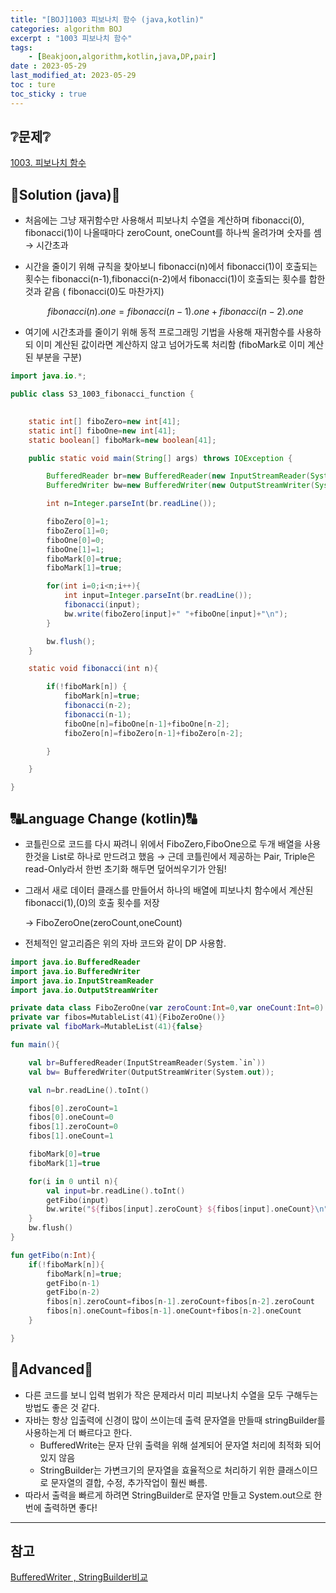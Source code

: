```yaml
---
title: "[BOJ]1003 피보나치 함수 (java,kotlin)"
categories: algorithm BOJ
excerpt : "1003 피보나치 함수"
tags:
    - [Beakjoon,algorithm,kotlin,java,DP,pair]
date : 2023-05-29
last_modified_at: 2023-05-29
toc : ture
toc_sticky : true
---
```

## ❔문제❔

[1003. 피보나치 함수](https://www.acmicpc.net/problem/1003)

## 🙌Solution (java)🙌

- 처음에는 그냥 재귀함수만 사용해서 피보나치 수열을 계산하며 fibonacci(0), fibonacci(1)이 나올때마다 zeroCount, oneCount를 하나씩 올려가며 숫자를 셈 → 시간초과
- 시간을 줄이기 위해 규칙을 찾아보니 fibonacci(n)에서 fibonacci(1)이 호출되는 횟수는 fibonacci(n-1),fibonacci(n-2)에서 fibonacci(1)이 호출되는 횟수를 합한것과 같음 ( fibonacci(0)도 마찬가지)
    
    $$
    fibonacci(n).one=fibonacci(n-1).one+fibonacci(n-2).one
    $$
    
- 여기에 시간초과를 줄이기 위해 동적 프로그래밍 기법을 사용해 재귀함수를 사용하되 이미 계산된 값이라면 계산하지 않고 넘어가도록 처리함 (fiboMark로 이미 계산된 부분을 구분)

```java
import java.io.*;

public class S3_1003_fibonacci_function {

		
    static int[] fiboZero=new int[41];
    static int[] fiboOne=new int[41];
    static boolean[] fiboMark=new boolean[41];

    public static void main(String[] args) throws IOException {

        BufferedReader br=new BufferedReader(new InputStreamReader(System.in));
        BufferedWriter bw=new BufferedWriter(new OutputStreamWriter(System.out));

        int n=Integer.parseInt(br.readLine());

        fiboZero[0]=1;
        fiboZero[1]=0;
        fiboOne[0]=0;
        fiboOne[1]=1;
        fiboMark[0]=true;
        fiboMark[1]=true;

        for(int i=0;i<n;i++){
            int input=Integer.parseInt(br.readLine());
            fibonacci(input);
            bw.write(fiboZero[input]+" "+fiboOne[input]+"\n");
        }

        bw.flush();
    }

    static void fibonacci(int n){

        if(!fiboMark[n]) {
            fiboMark[n]=true;
            fibonacci(n-2);
            fibonacci(n-1);
            fiboOne[n]=fiboOne[n-1]+fiboOne[n-2];
            fiboZero[n]=fiboZero[n-1]+fiboZero[n-2];

        }

    }

}
```

## 🔠Language Change (kotlin)🔠

- 코틀린으로 코드를 다시 짜려니 위에서 FiboZero,FiboOne으로 두개 배열을 사용한것을 List<Pair>로 하나로 만드려고 했음 → 근데 코틀린에서 제공하는 Pair, Triple은 read-Only라서 한번 초기화 해두면 덮어씌우기가 안됨!
- 그래서 새로 데이터 클래스를 만들어서 하나의 배열에 피보나치 함수에서 계산된 fibonacci(1),(0)의 호출 횟수를 저장
    
    → FiboZeroOne(zeroCount,oneCount)
    
- 전체적인 알고리즘은 위의 자바 코드와 같이 DP 사용함.

```kotlin
import java.io.BufferedReader
import java.io.BufferedWriter
import java.io.InputStreamReader
import java.io.OutputStreamWriter

private data class FiboZeroOne(var zeroCount:Int=0,var oneCount:Int=0)
private var fibos=MutableList(41){FiboZeroOne()}
private val fiboMark=MutableList(41){false}

fun main(){

    val br=BufferedReader(InputStreamReader(System.`in`))
    val bw= BufferedWriter(OutputStreamWriter(System.out));

    val n=br.readLine().toInt()

    fibos[0].zeroCount=1
    fibos[0].oneCount=0
    fibos[1].zeroCount=0
    fibos[1].oneCount=1

    fiboMark[0]=true
    fiboMark[1]=true

    for(i in 0 until n){
        val input=br.readLine().toInt()
        getFibo(input)
        bw.write("${fibos[input].zeroCount} ${fibos[input].oneCount}\n")
    }
    bw.flush()
}

fun getFibo(n:Int){
    if(!fiboMark[n]){
        fiboMark[n]=true;
        getFibo(n-1)
        getFibo(n-2)
        fibos[n].zeroCount=fibos[n-1].zeroCount+fibos[n-2].zeroCount
        fibos[n].oneCount=fibos[n-1].oneCount+fibos[n-2].oneCount
    }

}
```

## 🚀Advanced🚀

- 다른 코드를 보니 입력 범위가 작은 문제라서 미리 피보나치 수열을 모두 구해두는 방법도 좋은 것 같다.
- 자바는 항상 입출력에 신경이 많이 쓰이는데 출력 문자열을 만들때 stringBuilder를 사용하는게 더 빠르다고 한다.
    - BufferedWrite는 문자 단위 출력을 위해 설계되어 문자열 처리에 최적화 되어있지 않음
    - StringBuilder는 가변크기의 문자열을 효율적으로 처리하기 위한 클래스이므로 문자열의 결합, 수정, 추가작업이 훨씬 빠름.
- 따라서 출력을 빠르게 하려면 StringBuilder로 문자열 만들고 System.out으로 한번에 출력하면 좋다!

---

## 참고

[BufferedWriter , StringBuilder비교](https://chb2005.tistory.com/73)